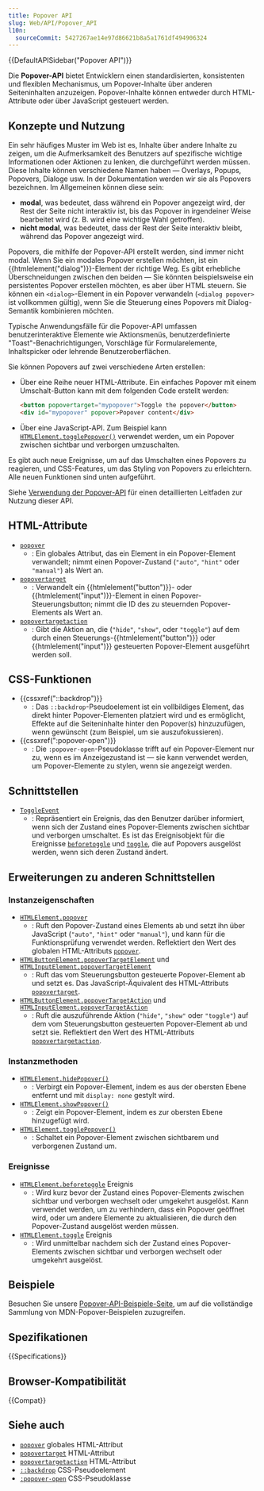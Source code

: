 ```yaml
---
title: Popover API
slug: Web/API/Popover_API
l10n:
  sourceCommit: 5427267ae14e97d86621b8a5a1761df494906324
---
```


{{DefaultAPISidebar("Popover API")}}

Die **Popover-API** bietet Entwicklern einen standardisierten, konsistenten und flexiblen Mechanismus, um Popover-Inhalte über anderen Seiteninhalten anzuzeigen. Popover-Inhalte können entweder durch HTML-Attribute oder über JavaScript gesteuert werden.

## Konzepte und Nutzung

Ein sehr häufiges Muster im Web ist es, Inhalte über andere Inhalte zu zeigen, um die Aufmerksamkeit des Benutzers auf spezifische wichtige Informationen oder Aktionen zu lenken, die durchgeführt werden müssen. Diese Inhalte können verschiedene Namen haben — Overlays, Popups, Popovers, Dialoge usw. In der Dokumentation werden wir sie als Popovers bezeichnen. Im Allgemeinen können diese sein:

- **modal**, was bedeutet, dass während ein Popover angezeigt wird, der Rest der Seite nicht interaktiv ist, bis das Popover in irgendeiner Weise bearbeitet wird (z. B. wird eine wichtige Wahl getroffen).
- **nicht modal**, was bedeutet, dass der Rest der Seite interaktiv bleibt, während das Popover angezeigt wird.

Popovers, die mithilfe der Popover-API erstellt werden, sind immer nicht modal. Wenn Sie ein modales Popover erstellen möchten, ist ein {{htmlelement("dialog")}}-Element der richtige Weg. Es gibt erhebliche Überschneidungen zwischen den beiden — Sie könnten beispielsweise ein persistentes Popover erstellen möchten, es aber über HTML steuern. Sie können ein `<dialog>`-Element in ein Popover verwandeln (`<dialog popover>` ist vollkommen gültig), wenn Sie die Steuerung eines Popovers mit Dialog-Semantik kombinieren möchten.

Typische Anwendungsfälle für die Popover-API umfassen benutzerinteraktive Elemente wie Aktionsmenüs, benutzerdefinierte "Toast"-Benachrichtigungen, Vorschläge für Formularelemente, Inhaltspicker oder lehrende Benutzeroberflächen.

Sie können Popovers auf zwei verschiedene Arten erstellen:

- Über eine Reihe neuer HTML-Attribute. Ein einfaches Popover mit einem Umschalt-Button kann mit dem folgenden Code erstellt werden:

  ```html
  <button popovertarget="mypopover">Toggle the popover</button>
  <div id="mypopover" popover>Popover content</div>
  ```

- Über eine JavaScript-API. Zum Beispiel kann [`HTMLElement.togglePopover()`](/de/docs/Web/API/HTMLElement/togglePopover) verwendet werden, um ein Popover zwischen sichtbar und verborgen umzuschalten.

Es gibt auch neue Ereignisse, um auf das Umschalten eines Popovers zu reagieren, und CSS-Features, um das Styling von Popovers zu erleichtern. Alle neuen Funktionen sind unten aufgeführt.

Siehe [Verwendung der Popover-API](/de/docs/Web/API/Popover_API/Using) für einen detaillierten Leitfaden zur Nutzung dieser API.

## HTML-Attribute

- [`popover`](/de/docs/Web/HTML/Reference/Global_attributes/popover)
  - : Ein globales Attribut, das ein Element in ein Popover-Element verwandelt; nimmt einen Popover-Zustand (`"auto"`, `"hint"` oder `"manual"`) als Wert an.
- [`popovertarget`](/de/docs/Web/HTML/Reference/Elements/button#popovertarget)
  - : Verwandelt ein {{htmlelement("button")}}- oder {{htmlelement("input")}}-Element in einen Popover-Steuerungsbutton; nimmt die ID des zu steuernden Popover-Elements als Wert an.
- [`popovertargetaction`](/de/docs/Web/HTML/Reference/Elements/button#popovertargetaction)
  - : Gibt die Aktion an, die (`"hide"`, `"show"`, oder `"toggle"`) auf dem durch einen Steuerungs-{{htmlelement("button")}} oder {{htmlelement("input")}} gesteuerten Popover-Element ausgeführt werden soll.

## CSS-Funktionen

- {{cssxref("::backdrop")}}
  - : Das `::backdrop`-Pseudoelement ist ein vollbildiges Element, das direkt hinter Popover-Elementen platziert wird und es ermöglicht, Effekte auf die Seiteninhalte hinter den Popover(s) hinzuzufügen, wenn gewünscht (zum Beispiel, um sie auszufokussieren).
- {{cssxref(":popover-open")}}
  - : Die `:popover-open`-Pseudoklasse trifft auf ein Popover-Element nur zu, wenn es im Anzeigezustand ist — sie kann verwendet werden, um Popover-Elemente zu stylen, wenn sie angezeigt werden.

## Schnittstellen

- [`ToggleEvent`](/de/docs/Web/API/ToggleEvent)
  - : Repräsentiert ein Ereignis, das den Benutzer darüber informiert, wenn sich der Zustand eines Popover-Elements zwischen sichtbar und verborgen umschaltet. Es ist das Ereignisobjekt für die Ereignisse [`beforetoggle`](/de/docs/Web/API/HTMLElement/beforetoggle_event) und [`toggle`](/de/docs/Web/API/HTMLElement/toggle_event), die auf Popovers ausgelöst werden, wenn sich deren Zustand ändert.

## Erweiterungen zu anderen Schnittstellen

### Instanzeigenschaften

- [`HTMLElement.popover`](/de/docs/Web/API/HTMLElement/popover)
  - : Ruft den Popover-Zustand eines Elements ab und setzt ihn über JavaScript (`"auto"`, `"hint"` oder `"manual"`), und kann für die Funktionsprüfung verwendet werden. Reflektiert den Wert des globalen HTML-Attributs [`popover`](/de/docs/Web/HTML/Reference/Global_attributes/popover).
- [`HTMLButtonElement.popoverTargetElement`](/de/docs/Web/API/HTMLButtonElement/popoverTargetElement) und [`HTMLInputElement.popoverTargetElement`](/de/docs/Web/API/HTMLInputElement/popoverTargetElement)
  - : Ruft das vom Steuerungsbutton gesteuerte Popover-Element ab und setzt es. Das JavaScript-Äquivalent des HTML-Attributs [`popovertarget`](/de/docs/Web/HTML/Reference/Elements/button#popovertarget).
- [`HTMLButtonElement.popoverTargetAction`](/de/docs/Web/API/HTMLButtonElement/popoverTargetAction) und [`HTMLInputElement.popoverTargetAction`](/de/docs/Web/API/HTMLInputElement/popoverTargetAction)
  - : Ruft die auszuführende Aktion (`"hide"`, `"show"` oder `"toggle"`) auf dem vom Steuerungsbutton gesteuerten Popover-Element ab und setzt sie. Reflektiert den Wert des HTML-Attributs [`popovertargetaction`](/de/docs/Web/HTML/Reference/Elements/button#popovertargetaction).

### Instanzmethoden

- [`HTMLElement.hidePopover()`](/de/docs/Web/API/HTMLElement/hidePopover)
  - : Verbirgt ein Popover-Element, indem es aus der obersten Ebene entfernt und mit `display: none` gestylt wird.
- [`HTMLElement.showPopover()`](/de/docs/Web/API/HTMLElement/showPopover)
  - : Zeigt ein Popover-Element, indem es zur obersten Ebene hinzugefügt wird.
- [`HTMLElement.togglePopover()`](/de/docs/Web/API/HTMLElement/togglePopover)
  - : Schaltet ein Popover-Element zwischen sichtbarem und verborgenen Zustand um.

### Ereignisse

- [`HTMLElement.beforetoggle`](/de/docs/Web/API/HTMLElement/beforetoggle_event) Ereignis
  - : Wird kurz bevor der Zustand eines Popover-Elements zwischen sichtbar und verborgen wechselt oder umgekehrt ausgelöst.
    Kann verwendet werden, um zu verhindern, dass ein Popover geöffnet wird, oder um andere Elemente zu aktualisieren, die durch den Popover-Zustand ausgelöst werden müssen.
- [`HTMLElement.toggle`](/de/docs/Web/API/HTMLElement/toggle_event) Ereignis
  - : Wird unmittelbar nachdem sich der Zustand eines Popover-Elements zwischen sichtbar und verborgen wechselt oder umgekehrt ausgelöst.

## Beispiele

Besuchen Sie unsere [Popover-API-Beispiele-Seite](https://mdn.github.io/dom-examples/popover-api/), um auf die vollständige Sammlung von MDN-Popover-Beispielen zuzugreifen.

## Spezifikationen

{{Specifications}}

## Browser-Kompatibilität

{{Compat}}

## Siehe auch

- [`popover`](/de/docs/Web/HTML/Reference/Global_attributes/popover) globales HTML-Attribut
- [`popovertarget`](/de/docs/Web/HTML/Reference/Elements/button#popovertarget) HTML-Attribut
- [`popovertargetaction`](/de/docs/Web/HTML/Reference/Elements/button#popovertargetaction) HTML-Attribut
- [`::backdrop`](/de/docs/Web/CSS/::backdrop) CSS-Pseudoelement
- [`:popover-open`](/de/docs/Web/CSS/:popover-open) CSS-Pseudoklasse
